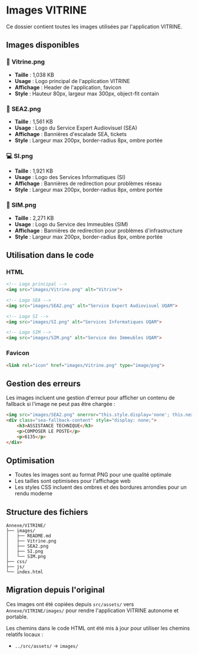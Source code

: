 # Images VITRINE

Ce dossier contient toutes les images utilisées par l'application VITRINE.

## Images disponibles

### 🎨 **Vitrine.png**
- **Taille** : 1,038 KB
- **Usage** : Logo principal de l'application VITRINE
- **Affichage** : Header de l'application, favicon
- **Style** : Hauteur 80px, largeur max 300px, object-fit contain

### 🎫 **SEA2.png**
- **Taille** : 1,561 KB
- **Usage** : Logo du Service Expert Audiovisuel (SEA)
- **Affichage** : Bannières d'escalade SEA, tickets
- **Style** : Largeur max 200px, border-radius 8px, ombre portée

### 💻 **SI.png**
- **Taille** : 1,921 KB
- **Usage** : Logo des Services Informatiques (SI)
- **Affichage** : Bannières de redirection pour problèmes réseau
- **Style** : Largeur max 200px, border-radius 8px, ombre portée

### 🏢 **SIM.png**
- **Taille** : 2,271 KB
- **Usage** : Logo du Service des Immeubles (SIM)
- **Affichage** : Bannières de redirection pour problèmes d'infrastructure
- **Style** : Largeur max 200px, border-radius 8px, ombre portée

## Utilisation dans le code

### HTML
```html
<!-- Logo principal -->
<img src="images/Vitrine.png" alt="Vitrine">

<!-- Logo SEA -->
<img src="images/SEA2.png" alt="Service Expert Audiovisuel UQAM">

<!-- Logo SI -->
<img src="images/SI.png" alt="Services Informatiques UQAM">

<!-- Logo SIM -->
<img src="images/SIM.png" alt="Service des Immeubles UQAM">
```

### Favicon
```html
<link rel="icon" href="images/Vitrine.png" type="image/png">
```

## Gestion des erreurs

Les images incluent une gestion d'erreur pour afficher un contenu de fallback si l'image ne peut pas être chargée :

```html
<img src="images/SEA2.png" onerror="this.style.display='none'; this.nextElementSibling.style.display='block';">
<div class="sea-fallback-content" style="display: none;">
    <h3>ASSISTANCE TECHNIQUE</h3>
    <p>COMPOSER LE POSTE</p>
    <p>6135</p>
</div>
```

## Optimisation

- Toutes les images sont au format PNG pour une qualité optimale
- Les tailles sont optimisées pour l'affichage web
- Les styles CSS incluent des ombres et des bordures arrondies pour un rendu moderne

## Structure des fichiers

```
Annexe/VITRINE/
├── images/
│   ├── README.md
│   ├── Vitrine.png
│   ├── SEA2.png
│   ├── SI.png
│   └── SIM.png
├── css/
├── js/
└── index.html
```

## Migration depuis l'original

Ces images ont été copiées depuis `src/assets/` vers `Annexe/VITRINE/images/` pour rendre l'application VITRINE autonome et portable.

Les chemins dans le code HTML ont été mis à jour pour utiliser les chemins relatifs locaux :
- `../src/assets/` → `images/` 